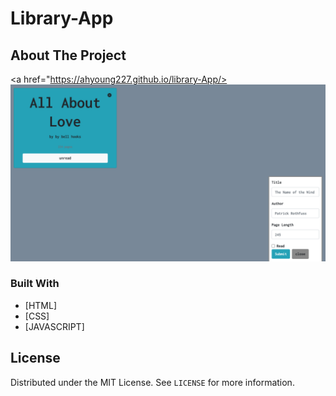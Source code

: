 # Library-App

<!-- ABOUT THE PROJECT -->

## About The Project

<a href="https://ahyoung227.github.io/library-App/><img src="/Library-app.png"></a>

### Built With

- [HTML]
- [CSS]
- [JAVASCRIPT]

<!-- LICENSE -->

## License

Distributed under the MIT License. See `LICENSE` for more information.
